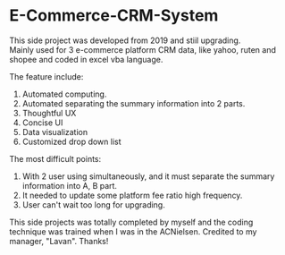 # E-Commerce-CRM-System

This side project was developed from 2019 and stiil upgrading.</br> 
Mainly used for 3 e-commerce platform CRM data, like yahoo, ruten and shopee and coded in excel vba language.</br> 

The feature include:
1. Automated computing.
2. Automated separating the summary information into 2 parts.
3. Thoughtful UX
4. Concise UI
5. Data visualization
6. Customized drop down list

The most difficult points:
1. With 2 user using simultaneously, and it must separate the summary information into A, B part.
2. It needed to update some platform fee ratio high frequency.
3. User can't wait too long for upgrading.

This side projects was totally completed by myself and the coding technique was trained when I was in the ACNielsen. Credited to my manager, "Lavan". Thanks!
